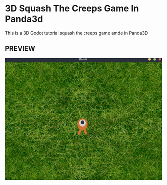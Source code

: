 # 3D Squash The Creeps Game In Panda3d
This is a 3D Godot tutorial squash the creeps game amde in Panda3D 

## PREVIEW

![Alt text](<Screenshot from 2023-09-11 09-04-12.png>)

